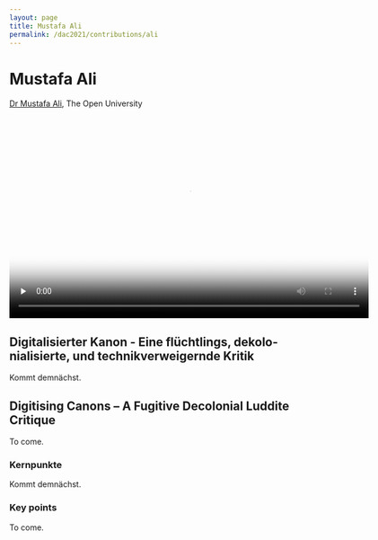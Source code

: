 ```yaml
---
layout: page
title: Mustafa Ali
permalink: /dac2021/contributions/ali
---
```


# Mustafa Ali

[Dr Mustafa Ali](http://www.open.ac.uk/people/sma78), The Open University

<video class="video-js" controls preload="none" width="640" height="360" poster="images/Ali.png" data-setup="{}" style="margin:0 auto;">
  <source src="https://media.room3b.eu/dac_21/Ali.webm" type="video/webm" />
  <source src="https://media.room3b.eu/dac_21/Ali.mp4" type="video/mp4" />
  <p class="vjs-no-js">To view this video please enable JavaScript, and consider upgrading to a web browser that
    <a href="https://videojs.com/html5-video-support/" target="_blank">supports HTML5 video</a>
  </p>
</video>

<div class="language-container">
<section lang="de" markdown="1">

## Digitalisierter Kanon - Eine flüchtlings, dekolonialisierte, und technikverweigernde Kritik

Kommt demnächst.

</section>
<section lang="en" markdown="1">

## Digitising Canons – A Fugitive Decolonial Luddite Critique

To come.

</section>
</div>

<div class="language-container">
<section lang="de" markdown="1">

### Kernpunkte

Kommt demnächst.

</section>
<section lang="en" markdown="1">

### Key points

To come.

</section>
</div>
